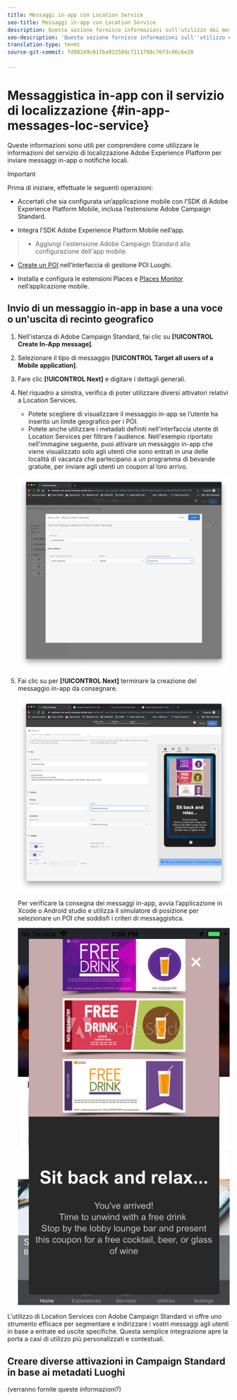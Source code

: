 ```yaml
---
title: Messaggi in-app con Location Service
seo-title: Messaggi in-app con Location Service
description: Questa sezione fornisce informazioni sull'utilizzo dei messaggi push in Campaign Standard con messaggi in-app in Campaign Standard.
seo-description: 'Questa sezione fornisce informazioni sull''utilizzo dei messaggi push in Campaign Standard con i messaggi in-app in Campaign Standard. '
translation-type: tm+mt
source-git-commit: fd98249c01fba93250dc7111798c76f3c96c6e20

---
```



# Messaggistica in-app con il servizio di localizzazione {#in-app-messages-loc-service}

Queste informazioni sono utili per comprendere come utilizzare le informazioni del servizio di localizzazione Adobe Experience Platform per inviare messaggi in-app o notifiche locali.

>[!IMPORTANT]
>
>Prima di iniziare, effettuate le seguenti operazioni:
>
>* Accertati che sia configurata un’applicazione mobile con l’SDK di Adobe Experience Platform Mobile, inclusa l’estensione [](https://aep-sdks.gitbook.io/docs/using-mobile-extensions/adobe-campaign-standard)Adobe Campaign Standard.
   >
   >
* Integra l’SDK [](https://aep-sdks.gitbook.io/docs/getting-started/get-the-sdk) Adobe Experience Platform Mobile nell’app.
>* Aggiungi l'estensione [](https://aep-sdks.gitbook.io/docs/using-mobile-extensions/adobe-campaign-standard) Adobe Campaign Standard alla configurazione dell'app mobile.
   >
   >
* [Create un POI](/help/poi-mgmt-ui/create-a-poi-ui.md) nell’interfaccia di gestione POI Luoghi.
   >
   >
* Installa e configura le estensioni [](/help/places-ext-aep-sdks/places-extension/places-extension.md) Places e [Places Monitor](/help/places-ext-aep-sdks/places-monitor-extension/places-monitor-extension.md) nell’applicazione mobile.


## Invio di un messaggio in-app in base a una voce o un'uscita di recinto geografico

1. Nell'istanza di Adobe Campaign Standard, fai clic su **[!UICONTROL Create In-App message]**.
2. Selezionare il tipo di messaggio **[!UICONTROL Target all users of a Mobile application]**.
3. Fare clic **[!UICONTROL Next]** e digitare i dettagli generali.
4. Nel riquadro a sinistra, verifica di poter utilizzare diversi attivatori relativi a Location Services.

   * Potete scegliere di visualizzare il messaggio in-app se l’utente ha inserito un limite geografico per i POI.
   * Potete anche utilizzare i metadati definiti nell'interfaccia utente di Location Services per filtrare l'audience.
   Nell'esempio riportato nell'immagine seguente, puoi attivare un messaggio in-app che viene visualizzato solo agli utenti che sono entrati in una delle località di vacanza che partecipano a un programma di bevande gratuite, per inviare agli utenti un coupon al loro arrivo.

   !["Metadati Luoghi messaggio in-app"](/help/assets/last-entered-vacation.png)

5. Fai clic su per **[!UICONTROL Next]** terminare la creazione del messaggio in-app da consegnare.

   !["create a event"](/help/assets/prepare-ACS.png)

   Per verificare la consegna dei messaggi in-app, avvia l’applicazione in Xcode o Android studio e utilizza il simulatore di posizione per selezionare un POI che soddisfi i criteri di messaggistica.

   !["buono da bere"](/help/assets/drink-coupon-on-app.png)


L'utilizzo di Location Services con Adobe Campaign Standard vi offre uno strumento efficace per segmentare e indirizzare i vostri messaggi agli utenti in base a entrate ed uscite specifiche. Questa semplice integrazione apre la porta a casi di utilizzo più personalizzati e contestuali.

## Creare diverse attivazioni in Campaign Standard in base ai metadati Luoghi

(verranno fornite queste informazioni?)